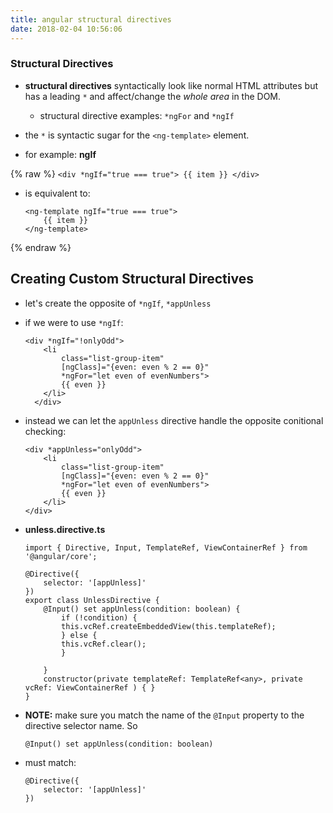 ```yaml
---
title: angular structural directives
date: 2018-02-04 10:56:06
---
```


### Structural Directives
- **structural directives** syntactically look like normal HTML attributes but has a leading `*` and affect/change the *whole area* in the DOM.

    - structural directive examples: `*ngFor` and `*ngIf`


- the `*` is syntactic sugar for the `<ng-template>` element.  

- for example: **ngIf**

{% raw %}
    ```
    <div *ngIf="true === true">
        {{ item }}
    </div>
    ```
- is equivalent to:

    ```
    <ng-template ngIf="true === true">
        {{ item }}
    </ng-template>
    ```
{% endraw %}

## Creating Custom Structural Directives

- let's create the opposite of `*ngIf`, `*appUnless`

- if we were to use `*ngIf`:

    ```
    <div *ngIf="!onlyOdd">
        <li
            class="list-group-item"
            [ngClass]="{even: even % 2 == 0}"
            *ngFor="let even of evenNumbers">
            {{ even }}
        </li>
      </div>
    ```
- instead we can let the `appUnless` directive handle the opposite conitional checking:

    ```
    <div *appUnless="onlyOdd">
        <li
            class="list-group-item"
            [ngClass]="{even: even % 2 == 0}"
            *ngFor="let even of evenNumbers">
            {{ even }}
        </li>
    </div>
    ```

- **unless.directive.ts** 


    ```
    import { Directive, Input, TemplateRef, ViewContainerRef } from '@angular/core';

    @Directive({
        selector: '[appUnless]'
    })
    export class UnlessDirective {
        @Input() set appUnless(condition: boolean) {
            if (!condition) {
            this.vcRef.createEmbeddedView(this.templateRef);
            } else {
            this.vcRef.clear();
            }

        }
        constructor(private templateRef: TemplateRef<any>, private vcRef: ViewContainerRef ) { }
    }

    ```

- **NOTE:** make sure you match the name of the `@Input` property to the directive selector name. So 

    ```
    @Input() set appUnless(condition: boolean)
    ``` 

- must match: 

    ```
    @Directive({
        selector: '[appUnless]'
    })
    ```